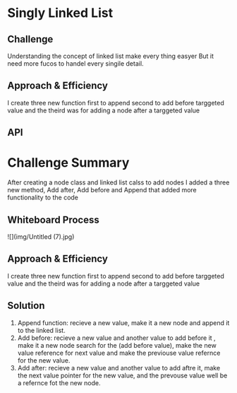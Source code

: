 # Singly Linked List
<!-- Short summary or background information -->

## Challenge
<!-- Description of the challenge -->
Understanding the concept of linked list make every thing easyer But it need more fucos to handel every singile detail.

## Approach & Efficiency
<!-- What approach did you take? Why? What is the Big O space/time for this approach? -->
I create three new function first to append 
second to add before targgeted value and the theird was for adding a node after a targgeted value 
## API
<!-- Description of each method publicly available to your Linked List -->



# Challenge Summary
<!-- Description of the challenge -->
After creating a node class and linked list calss to add nodes I added a three new method, Add after, Add before and Append that added more functionality to the code 
## Whiteboard Process
<!-- Embedded whiteboard image -->
![](img/Untitled (7).jpg)
## Approach & Efficiency
<!-- What approach did you take? Why? What is the Big O space/time for this approach? -->
I create three new function first to append 
second to add before targgeted value and the theird was for adding a node after a targgeted value 
## Solution
<!-- Show how to run your code, and examples of it in action -->
1. Append function: recieve a new value, make it a new node and append it to the linked list.
2. Add before: recieve a new value and another value to add before it , make it a new node search for the (add before value), make the new value reference for next value and make the previouse value refernce for the new value.
3. Add after:  recieve a new value and another value to add aftre it, make the next value pointer for the new value, and the prevouse value well be a refernce fot the new node.

